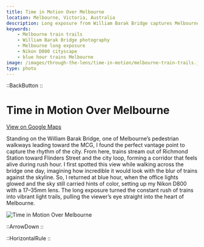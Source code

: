 ```yaml
---
title: Time in Motion Over Melbourne
location: Melbourne, Victoria, Australia
description: Long exposure from William Barak Bridge captures Melbourne’s rush hour trains as glowing trails against the city lights during blue hour.
keywords:
    - Melbourne train trails
    - William Barak Bridge photography
    - Melbourne long exposure
    - Nikon D800 cityscape
    - blue hour trains Melbourne
image: /images/through-the-lens/time-in-motion/melbourne-train-trails.jpg
type: photo
---
```


::BackButton
::

# Time in Motion Over Melbourne

<a href="https://maps.app.goo.gl/xydPWdfXz5JoKAWr6" target="_blank" rel="noopener noreferrer">View on Google Maps</a>

Standing on the William Barak Bridge, one of Melbourne’s pedestrian walkways leading toward the MCG, I found the perfect vantage point to capture the rhythm of the city. From here, trains stream out of Richmond Station toward Flinders Street and the city loop, forming a corridor that feels alive during rush hour. I first spotted this view while walking across the bridge one day, imagining how incredible it would look with the blur of trains against the skyline. So, I returned at blue hour, when the office lights glowed and the sky still carried hints of color, setting up my Nikon D800 with a 17–35mm lens. The long exposure turned the constant rush of trains into vibrant light trails, pulling the viewer’s eye straight into the heart of Melbourne.

![Time in Motion Over Melbourne](/images/through-the-lens/time-in-motion/melbourne-train-trails.jpg)

<div class="mb-8"></div>

::ArrowDown
::

<div class="mb-8"></div>

::HorizontalRule
::
